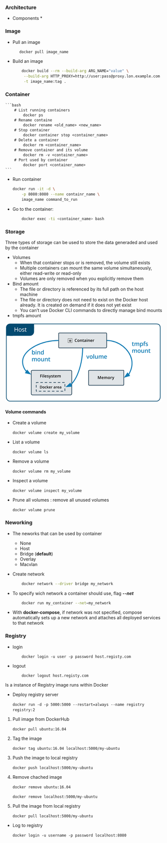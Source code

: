 ### Architecture 
* Components 
    * 

### Image ###
* Pull an image
     ```bash 
        docker pull image_name
    ```
* Build an image
    ```bash 
        docker build --rm --build-arg ARG_NAME="value" \
         --build-arg HTTP_PROXY=http://user:pass@proxy.lon.example.com \
         -t image_name:tag .
    ```

### Container ###
    ```bash
        # List running containers
            docker ps  
        # Rename containe  
            docker rename <old_name> <new_name>
        # Stop container
            docker container stop <container_name> 
        # Delete a container
            docker rm <container_name>
        # Remove container and its volume
            docker rm -v <container_name>
        # Port used by container 
            docker port <container_name> 
    ```    

* Run container 
    
    ```bash
    docker run -it -d \
        -p 8080:8080 --name containr_name \
        image_name command_to_run
    ```

* Go to the container: 

    ```bash
        docker exec -ti <container_name> bash
    ```

### Storage ###

Three types of storage can be used to store the data generaded and used by the container 

* Volumes 
    *   When that container stops or is removed, the volume still exists 
    *   Multiple containers can mount the same volume simultaneously, either read-write or read-only
    *   Volumes are only removed when you explicitly remove them   
* Bind amount 
    *   The file or directory is referenced by its full path on the host machine 
    *   The file or directory does not need to exist on the Docker host already. It is created on demand if it does not yet exist
    *   You can’t use Docker CLI commands to directly manage bind mounts
* tmpfs amount 

<img src="../types-of-mounts.png"/>

#### Volume commands ####
* Create a volume 

    ```docker volume create my_volume```

* List a volume 

    ```docker volume ls```

* Remove a volume 

    ```docker volume rm my_volume```

* Inspect a volume 

    ```docker volume inspect my_volume```
    
* Prune all volumes : remove all unused volumes 

    ``` docker volume prune ```

### Neworking

* The neworks that can be used by container
    * None 
    * Host
    * Bridge (**default**)
    * Overlay
    * Macvlan

* Create network 
    
    ```bash 
        docker network --driver bridge my_network
    ```
* To specify wich network a container should use, flag ***--net***

    ```bash
        docker run my_container --net=my_network    
    ```
* With **docker-compose**, if network was not specified, compose automatically sets up a new network and attaches all deployed services to that network

### Registry ###

* login 
    ```
        docker login -u user -p password host.registy.com
    ```
* logout 

    ```
        docker logout host.registy.com 
    ```

Is a instance of Registry image runs within Docker

*   Deploy registry server 
    
    ```docker run -d -p 5000:5000 --restart=always --name registry registry:2```

1. Pull image from DockerHub
    
    ```docker pull ubuntu:16.04```

2. Tag the image
    
    ```docker tag ubuntu:16.04 localhost:5000/my-ubuntu```

3. Push the image to local registry

    ```docker push localhost:5000/my-ubuntu``` 

4. Remove chached image 
    
    ```docker remove ubuntu:16.04``` 

    ```docker remove localhost:5000/my-ubuntu``` 

5. Pull the image from local registry

    ```docker pull localhost:5000/my-ubuntu```  

*   Log to registry
    
    ```docker login -u username -p password localhost:8080```
